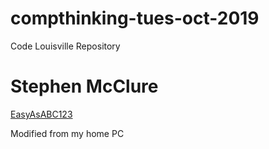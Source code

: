 # compthinking-tues-oct-2019
Code Louisville Repository

# Stephen McClure

[EasyAsABC123](https://github.com/EasyAsABC123/comp-thinking-2019)

Modified from my home PC
